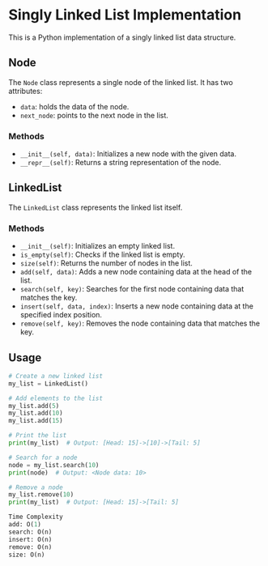 # Singly Linked List Implementation

This is a Python implementation of a singly linked list data structure.

## Node

The `Node` class represents a single node of the linked list. It has two attributes:

- `data`: holds the data of the node.
- `next_node`: points to the next node in the list.

### Methods

- `__init__(self, data)`: Initializes a new node with the given data.
- `__repr__(self)`: Returns a string representation of the node.

## LinkedList

The `LinkedList` class represents the linked list itself.

### Methods

- `__init__(self)`: Initializes an empty linked list.
- `is_empty(self)`: Checks if the linked list is empty.
- `size(self)`: Returns the number of nodes in the list.
- `add(self, data)`: Adds a new node containing data at the head of the list.
- `search(self, key)`: Searches for the first node containing data that matches the key.
- `insert(self, data, index)`: Inserts a new node containing data at the specified index position.
- `remove(self, key)`: Removes the node containing data that matches the key.

## Usage

```python
# Create a new linked list
my_list = LinkedList()

# Add elements to the list
my_list.add(5)
my_list.add(10)
my_list.add(15)

# Print the list
print(my_list)  # Output: [Head: 15]->[10]->[Tail: 5]

# Search for a node
node = my_list.search(10)
print(node)  # Output: <Node data: 10>

# Remove a node
my_list.remove(10)
print(my_list)  # Output: [Head: 15]->[Tail: 5]

Time Complexity
add: O(1)
search: O(n)
insert: O(n)
remove: O(n)
size: O(n)
```
